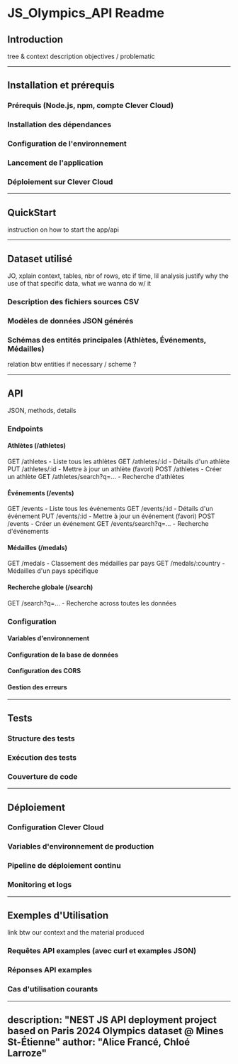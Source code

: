 # JS_Olympics_API Readme


## Introduction 
tree & context
description 
objectives / problematic 

--- 

## Installation et prérequis

### Prérequis (Node.js, npm, compte Clever Cloud)
### Installation des dépendances
### Configuration de l'environnement
### Lancement de l'application
### Déploiement sur Clever Cloud

---

## QuickStart 
instruction on how to start the app/api 

--- 

## Dataset utilisé 
JO, xplain context, tables, nbr of rows, etc if time, lil analysis
justify why the use of that specific data, what we wanna do w/ it
### Description des fichiers sources CSV
### Modèles de données JSON générés
### Schémas des entités principales (Athlètes, Événements, Médailles)
relation btw entities if necessary / scheme ? 

--- 

## API 
JSON, methods, details
### Endpoints
#### Athlètes (/athletes)
GET /athletes - Liste tous les athlètes
GET /athletes/:id - Détails d'un athlète
PUT /athletes/:id - Mettre à jour un athlète (favori)
POST /athletes - Créer un athlète
GET /athletes/search?q=... - Recherche d'athlètes

#### Événements (/events)
GET /events - Liste tous les événements
GET /events/:id - Détails d'un événement
PUT /events/:id - Mettre à jour un événement (favori)
POST /events - Créer un événement
GET /events/search?q=... - Recherche d'événements

#### Médailles (/medals)
GET /medals - Classement des médailles par pays
GET /medals/:country - Médailles d'un pays spécifique

#### Recherche globale (/search)
GET /search?q=... - Recherche across toutes les données

### Configuration
#### Variables d'environnement
#### Configuration de la base de données
#### Configuration des CORS
#### Gestion des erreurs

--- 

## Tests
### Structure des tests
### Exécution des tests
### Couverture de code


--- 

## Déploiement
### Configuration Clever Cloud
### Variables d'environnement de production
### Pipeline de déploiement continu
### Monitoring et logs

--- 
## Exemples d'Utilisation
link btw our context and the material produced 
### Requêtes API examples (avec curl et examples JSON)
### Réponses API examples
### Cas d'utilisation courants



---
description: "NEST JS API deployment project based on Paris 2024 Olympics dataset @ Mines St-Étienne"
author: "Alice Francé, Chloé Larroze"
---
